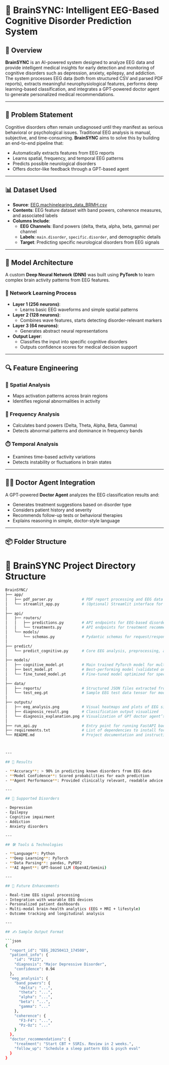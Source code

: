 # 🧠 BrainSYNC: Intelligent EEG-Based Cognitive Disorder Prediction System

## 🚀 Overview

**BrainSYNC** is an AI-powered system designed to analyze EEG data and provide intelligent medical insights for early detection and monitoring of cognitive disorders such as depression, anxiety, epilepsy, and addiction. The system processes EEG data (both from structured CSV and parsed PDF reports), extracts meaningful neurophysiological features, performs deep learning-based classification, and integrates a GPT-powered doctor agent to generate personalized medical recommendations.

---

## 🧩 Problem Statement

Cognitive disorders often remain undiagnosed until they manifest as serious behavioral or psychological issues. Traditional EEG analysis is manual, subjective, and time-consuming. **BrainSYNC** aims to solve this by building an end-to-end pipeline that:

- Automatically extracts features from EEG reports
- Learns spatial, frequency, and temporal EEG patterns
- Predicts possible neurological disorders
- Offers doctor-like feedback through a GPT-based agent

---

## 📊 Dataset Used

- **Source**: [EEG.machinelearing_data_BRMH.csv](https://github.com/user-attachments/files/19758673/EEG.machinelearing_data_BRMH.csv)
- **Contents**: EEG feature dataset with band powers, coherence measures, and associated labels
- **Columns Include**:
  - **EEG Channels**: Band powers (delta, theta, alpha, beta, gamma) per channel
  - **Labels**: `main.disorder`, `specific.disorder`, and demographic details
  - **Target**: Predicting specific neurological disorders from EEG signals

---

## 🧠 Model Architecture

A custom **Deep Neural Network (DNN)** was built using **PyTorch** to learn complex brain activity patterns from EEG features.

### 🧬 Network Learning Process

- **Layer 1 (256 neurons)**:
  - Learns basic EEG waveforms and simple spatial patterns
- **Layer 2 (128 neurons)**:
  - Combines wave features, starts detecting disorder-relevant markers
- **Layer 3 (64 neurons)**:
  - Generates abstract neural representations
- **Output Layer**:
  - Classifies the input into specific cognitive disorders
  - Outputs confidence scores for medical decision support

---

## 🔍 Feature Engineering

### 🧠 Spatial Analysis
- Maps activation patterns across brain regions
- Identifies regional abnormalities in activity

### 🎵 Frequency Analysis
- Calculates band powers (Delta, Theta, Alpha, Beta, Gamma)
- Detects abnormal patterns and dominance in frequency bands

### ⏱️ Temporal Analysis
- Examines time-based activity variations
- Detects instability or fluctuations in brain states

---

## 🧑‍⚕️ Doctor Agent Integration

A GPT-powered **Doctor Agent** analyzes the EEG classification results and:

- Generates treatment suggestions based on disorder type
- Considers patient history and severity
- Recommends follow-up tests or behavioral therapies
- Explains reasoning in simple, doctor-style language

---

## 📦 Folder Structure
# 📁 BrainSYNC Project Directory Structure

```bash
BrainSYNC/
├── app/
│   ├── pdf_parser.py             # PDF report processing and EEG data extraction
│   └── streamlit_app.py          # (Optional) Streamlit interface for interactive EEG analysis
│
├── api/
│   ├── routers/
│   │   ├── predictions.py        # API endpoints for EEG-based disorder prediction
│   │   └── treatments.py         # API endpoints for treatment recommendations and simulations
│   └── models/
│       └── schemas.py            # Pydantic schemas for request/response models
│
├── predict/
│   └── predict_cognitive.py      # Core EEG analysis, preprocessing, and DNN-based prediction logic
│
├── models/
│   ├── cognitive_model.pt        # Main trained PyTorch model for multi-disorder classification
│   ├── best_model.pt             # Best-performing model (validated on EEG test data)
│   └── fine_tuned_model.pt       # Fine-tuned model optimized for specific neurological conditions
│
├── data/
│   ├── reports/                  # Structured JSON files extracted from EEG PDF reports
│   └── test_eeg.pt               # Sample EEG test data tensor for model validation
│
├── outputs/
│   ├── eeg_analysis.png          # Visual heatmaps and plots of EEG signal distribution
│   ├── diagnosis_result.png      # Classification output visualized
│   └── diagnosis_explanation.png # Visualization of GPT doctor agent’s reasoning
│
├── run_api.py                    # Entry point for running FastAPI backend (if needed)
├── requirements.txt              # List of dependencies to install for BrainSYNC
└── README.md                     # Project documentation and instructions



---

## 🔬 Results

- **Accuracy**: > 90% in predicting known disorders from EEG data
- **Model Confidence**: Scored probabilities for each prediction
- **Agent Performance**: Provided clinically relevant, readable advice

---

## 🧠 Supported Disorders

- Depression
- Epilepsy
- Cognitive impairment
- Addiction
- Anxiety disorders

---

## 🛠 Tools & Technologies

- **Language**: Python
- **Deep Learning**: PyTorch
- **Data Parsing**: pandas, PyPDF2
- **AI Agent**: GPT-based LLM (OpenAI/Gemini)

---

## 🔮 Future Enhancements

- Real-time EEG signal processing
- Integration with wearable EEG devices
- Personalized patient dashboards
- Multi-modal brain-health analytics (EEG + MRI + lifestyle)
- Outcome tracking and longitudinal analysis

---

## ✍️ Sample Output Format

```json
{
  "report_id": "EEG_20250413_174500",
  "patient_info": {
    "id": "P123",
    "diagnosis": "Major Depressive Disorder",
    "confidence": 0.94
  },
  "eeg_analysis": {
    "band_powers": {
      "delta": "...",
      "theta": "...",
      "alpha": "...",
      "beta": "...",
      "gamma": "..."
    },
    "coherence": {
      "F3-F4": "...",
      "Pz-Oz": "..."
    }
  },
  "doctor_recommendations": {
    "treatment": "Start CBT + SSRIs. Review in 2 weeks.",
    "follow_up": "Schedule a sleep pattern EEG & psych eval"
  }
}
